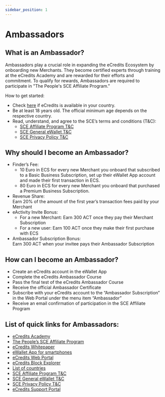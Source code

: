 ```yaml
---
sidebar_position: 1
---
```

# Ambassadors

## What is an Ambassador?
Ambassadors play a crucial role in expanding the eCredits Ecosystem by onboarding new Merchants. They become certified experts through training at the eCredits Academy and are rewarded for their efforts and commitment. To qualify for rewards, Ambassadors are required to participate in "The People's SCE Affiliate Program."

How to get started: 

- Check [here](https://ecredits.com/en/countries/) if eCredits is available in your country. 
- Be at least 18 years old. The official minimum age depends on the respective country.
- Read, understand, and agree to the SCE’s terms and conditions (T&C):
    - [SCE Affiliate Program T&C](https://dl.ecredits.com/legal/affiliate-program-gtc.pdf)
    - [SCE General eWallet T&C](https://dl.ecredits.com/legal/eWallet-gtc.pdf)
    - [SCE Privacy Policy T&C](https://dl.ecredits.com/legal/eWallet-privacypolicy.pdf)

## Why should I become an Ambassador?

- Finder’s Fee:  
  - 10 Euro in ECS for every new Merchant you onboard that subscribed to a Basic Business Subscription, set up their eWallet App account and made their first transaction in ECS. 
  - 80 Euro in ECS for every new Merchant you onboard that purchased a Premium Business Subscription. 
- Revenue Share:  
    Earn 20% of the amount of the first year’s transaction fees paid by your Merchant
- eActivity Invite Bonus: 
    - For a new Merchant: Earn 300 ACT once they pay their Merchant Subscription
    - For a new user: Earn 100 ACT once they make their first purchase with ECS
- Ambassador Subscription Bonus:  
    Earn 300 ACT when your invitee pays their Ambassador Subscription

## How can I become an Ambassador? 

- Create an eCredits account in the eWallet App
- Complete the eCredits Ambassador Course
- Pass the final test of the eCredits Ambassador Course
- Receive the official Ambassador Certificate
- Subscribe with your eCredits account to the “Ambassador Subscription” in the Web Portal under the menu item “Ambassador”
- Receive an email confirmation of participation in the SCE Affiliate Program

## List of quick links for Ambassadors:

- [eCredits Academy](https://academy.ecredits.com/)
- [The People’s SCE Affiliate Program](https://ecredits.com/en/affiliate-program/)
- [eCredits Whitepaper](https://github.com/eCredits/whitepaper)
- [eWallet App for smartphones](https://link.ecredits.com/app/install)
- [eCredits Web Portal](https://portal.ecredits.com/)
- [eCredits Block Explorer](https://explorer.ecredits.com/)
- [List of countries](https://ecredits.com/en/countries/)
- [SCE Affiliate Program T&C](https://dl.ecredits.com/legal/affiliate-program-gtc.pdf)
- [SCE General eWallet T&C](https://dl.ecredits.com/legal/eWallet-gtc.pdf)
- [SCE Privacy Policy T&C](https://dl.ecredits.com/legal/eWallet-privacypolicy.pdf)
- [eCredits Support Portal](https://support.ecredits.com/)